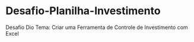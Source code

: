 # Desafio-Planilha-Investimento
Desafio Dio Tema: Criar uma Ferramenta de Controle de Investimento com Excel
